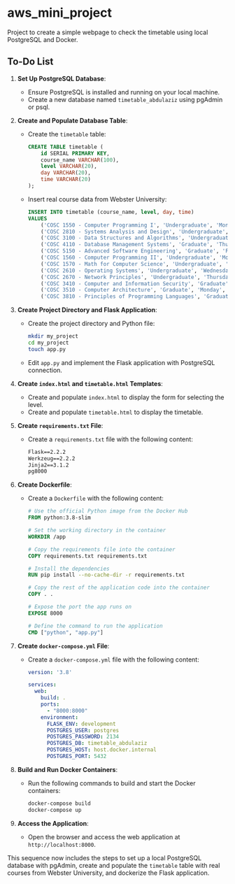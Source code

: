 # aws_mini_project
Project to create a simple webpage to check the timetable using local PostgreSQL and Docker.

## To-Do List

1. **Set Up PostgreSQL Database**:
   - Ensure PostgreSQL is installed and running on your local machine.
   - Create a new database named `timetable_abdulaziz` using pgAdmin or psql.

2. **Create and Populate Database Table**:
   - Create the `timetable` table:
     ```sql
     CREATE TABLE timetable (
         id SERIAL PRIMARY KEY,
         course_name VARCHAR(100),
         level VARCHAR(20),
         day VARCHAR(20),
         time VARCHAR(20)
     );
     ```
   - Insert real course data from Webster University:
     ```sql
     INSERT INTO timetable (course_name, level, day, time)
     VALUES
         ('COSC 1550 - Computer Programming I', 'Undergraduate', 'Monday', '09:00 AM - 10:40 AM'),
         ('COSC 2810 - Systems Analysis and Design', 'Undergraduate', 'Tuesday', '02:00 PM - 03:40 PM'),
         ('COSC 3100 - Data Structures and Algorithms', 'Undergraduate', 'Wednesday', '11:00 AM - 12:40 PM'),
         ('COSC 4110 - Database Management Systems', 'Graduate', 'Thursday', '04:00 PM - 05:40 PM'),
         ('COSC 5150 - Advanced Software Engineering', 'Graduate', 'Friday', '01:00 PM - 02:40 PM'),
         ('COSC 1560 - Computer Programming II', 'Undergraduate', 'Monday', '10:00 AM - 11:40 AM'),
         ('COSC 1570 - Math for Computer Science', 'Undergraduate', 'Tuesday', '01:00 PM - 02:40 PM'),
         ('COSC 2610 - Operating Systems', 'Undergraduate', 'Wednesday', '09:00 AM - 10:40 AM'),
         ('COSC 2670 - Network Principles', 'Undergraduate', 'Thursday', '02:00 PM - 03:40 PM'),
         ('COSC 3410 - Computer and Information Security', 'Graduate', 'Friday', '11:00 AM - 12:40 PM'),
         ('COSC 3510 - Computer Architecture', 'Graduate', 'Monday', '02:00 PM - 03:40 PM'),
         ('COSC 3810 - Principles of Programming Languages', 'Graduate', 'Tuesday', '04:00 PM - 05:40 PM');
     ```

3. **Create Project Directory and Flask Application**:
   - Create the project directory and Python file:
     ```bash
     mkdir my_project
     cd my_project
     touch app.py
     ```
   - Edit `app.py` and implement the Flask application with PostgreSQL connection.

4. **Create `index.html` and `timetable.html` Templates**:
   - Create and populate `index.html` to display the form for selecting the level.
   - Create and populate `timetable.html` to display the timetable.

5. **Create `requirements.txt` File**:
   - Create a `requirements.txt` file with the following content:
     ```txt
     Flask==2.2.2
     Werkzeug==2.2.2
     Jinja2==3.1.2
     pg8000
     ```

6. **Create Dockerfile**:
   - Create a `Dockerfile` with the following content:
     ```Dockerfile
     # Use the official Python image from the Docker Hub
     FROM python:3.8-slim

     # Set the working directory in the container
     WORKDIR /app

     # Copy the requirements file into the container
     COPY requirements.txt requirements.txt

     # Install the dependencies
     RUN pip install --no-cache-dir -r requirements.txt

     # Copy the rest of the application code into the container
     COPY . .

     # Expose the port the app runs on
     EXPOSE 8000

     # Define the command to run the application
     CMD ["python", "app.py"]
     ```

7. **Create `docker-compose.yml` File**:
   - Create a `docker-compose.yml` file with the following content:
     ```yaml
     version: '3.8'

     services:
       web:
         build: .
         ports:
           - "8000:8000"
         environment:
           FLASK_ENV: development
           POSTGRES_USER: postgres
           POSTGRES_PASSWORD: 2134
           POSTGRES_DB: timetable_abdulaziz
           POSTGRES_HOST: host.docker.internal
           POSTGRES_PORT: 5432
     ```

8. **Build and Run Docker Containers**:
   - Run the following commands to build and start the Docker containers:
     ```bash
     docker-compose build
     docker-compose up
     ```

9. **Access the Application**:
   - Open the browser and access the web application at `http://localhost:8000`.

This sequence now includes the steps to set up a local PostgreSQL database with pgAdmin, create and populate the `timetable` table with real courses from Webster University, and dockerize the Flask application. 